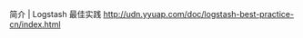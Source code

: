 


简介 | Logstash 最佳实践 
http://udn.yyuap.com/doc/logstash-best-practice-cn/index.html


















